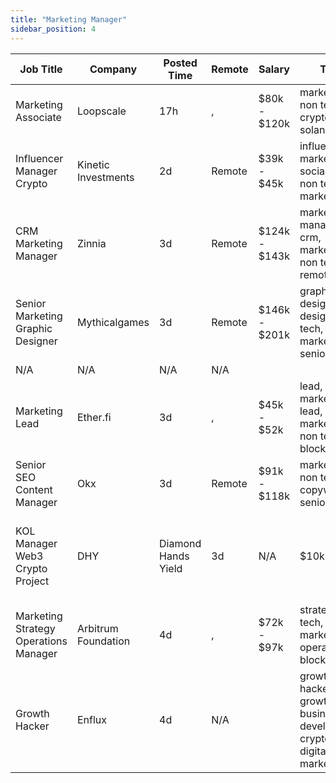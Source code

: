```yaml
---
title: "Marketing Manager"
sidebar_position: 4
---
```


| Job Title | Company | Posted Time | Remote | Salary | Tags | Apply Link |
|-----------|---------|-------------|--------|--------|------|------------|
| Marketing Associate | Loopscale | 17h | , | $80k - $120k | marketing, non tech, crypto, defi, solana | [Apply](https://web3.career/marketing-associate-loopscale/99054) |
| Influencer Manager Crypto | Kinetic Investments | 2d | Remote | $39k - $45k | influencer marketing, social media, non tech, kol, marketing | [Apply](https://web3.career/influencer-manager-crypto-kineticinvestments/99029) |
| CRM Marketing Manager | Zinnia | 3d | Remote | $124k - $143k | marketing manager, crm, marketing, non tech, remote | [Apply](https://web3.career/crm-marketing-manager-zinnia/98977) |
| Senior Marketing Graphic Designer | Mythicalgames | 3d | Remote | $146k - $201k | graphic designer, design, non tech, marketing, senior | [Apply](https://web3.career/senior-marketing-graphic-designer-mythicalgames/98966) |
| N/A | N/A | N/A | N/A |  |  | [Apply](https://web3.career/metana) |
| Marketing Lead | Ether.fi | 3d | , | $45k - $52k | lead, marketing lead, marketing, non tech, blockchain | [Apply](https://web3.career/marketing-lead-ether-fi/98958) |
| Senior SEO Content Manager | Okx | 3d | Remote | $91k - $118k | marketing, non tech, copywriting, senior, seo | [Apply](https://web3.career/senior-seo-content-manager-okx/98937) |
| KOL Manager Web3 Crypto Project | DHY | Diamond Hands Yield | 3d | N/A | $10k - $16k | influencer marketing, social media, non tech, kol, marketing | [Apply](https://web3.career/kol-manager-for-web3-crypto-project-dhy-diamond-hands-yield/98932) |
| Marketing Strategy Operations Manager | Arbitrum Foundation | 4d | , | $72k - $97k | strategy, non tech, marketing, operations, blockchain | [Apply](https://web3.career/marketing-strategy-operations-manager-arbitrumfoundation/98931) |
| Growth Hacker | Enflux | 4d | N/A |  | growth hacker, growth, business development, crypto, digital marketing | [Apply](https://web3.career/growth-hacker-enflux/98928) |
